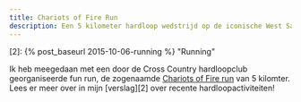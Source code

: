 ```yaml
---
title: Chariots of Fire Run
description: Een 5 kilometer hardloop wedstrijd op de iconische West Sands.
---
```

[1]: https://www.facebook.com/events/1643726129242144/
[2]: {% post_baseurl 2015-10-06-running %} "Running"

Ik heb meegedaan met een door de Cross Country hardloopclub georganiseerde fun run, de zogenaamde [Chariots of Fire run][1] van 5 kilomter. Lees er meer over in mijn [verslag][2] over recente hardloopactiviteiten!